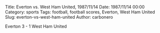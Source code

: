 Title: Everton vs. West Ham United, 1987/11/14
Date: 1987/11/14 00:00
Category: sports
Tags: football, football scores, Everton, West Ham United
Slug: everton-vs-west-ham-united
Author: carbonero


Everton 3 - 1 West Ham United
